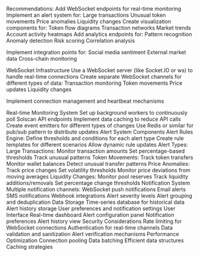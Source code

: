 Recommendations:
Add WebSocket endpoints for real-time monitoring
Implement an alert system for:
Large transactions
Unusual token movements
Price anomalies
Liquidity changes
Create visualization components for:
Token flow diagrams
Transaction networks
Market trends
Account activity heatmaps
Add analytics endpoints for:
Pattern recognition
Anomaly detection
Risk scoring
Correlation analysis

Implement integration points for:
Social media sentiment
External market data
Cross-chain monitoring












WebSocket Infrastructure
Use a WebSocket server (like Socket.IO or ws) to handle real-time connections
Create separate WebSocket channels for different types of data:
Transaction monitoring
Token movements
Price updates
Liquidity changes

Implement connection management and heartbeat mechanisms



Real-time Monitoring System
Set up background workers to continuously poll Solscan API endpoints
Implement data caching to reduce API calls
Create event emitters for different types of changes
Use Redis or similar for pub/sub pattern to distribute updates
Alert System Components
Alert Rules Engine:
Define thresholds and conditions for each alert type
Create rule templates for different scenarios
Allow dynamic rule updates
Alert Types:
Large Transactions:
Monitor transaction amounts
Set percentage-based thresholds
Track unusual patterns
Token Movements:
Track token transfers
Monitor wallet balances
Detect unusual transfer patterns
Price Anomalies:
Track price changes
Set volatility thresholds
Monitor price deviations from moving averages
Liquidity Changes:
Monitor pool reserves
Track liquidity additions/removals
Set percentage change thresholds
Notification System
Multiple notification channels:
WebSocket push notifications
Email alerts
SMS notifications
Webhook integrations
Alert severity levels
Alert grouping and deduplication
Data Storage
Time-series database for historical data
Alert history storage
User preferences and notification settings
User Interface
Real-time dashboard
Alert configuration panel
Notification preferences
Alert history view
Security Considerations
Rate limiting for WebSocket connections
Authentication for real-time channels
Data validation and sanitization
Alert verification mechanisms
Performance Optimization
Connection pooling
Data batching
Efficient data structures
Caching strategies
